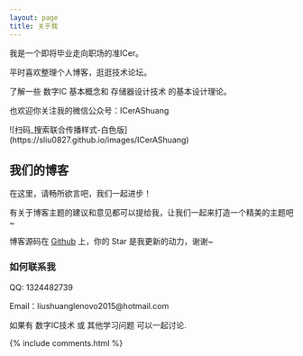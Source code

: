 ```yaml
---
layout: page
title: 关于我 
---
```


我是一个即将毕业走向职场的准ICer。
<p>
平时喜欢整理个人博客，逛逛技术论坛。
<p>
了解一些 数字IC 基本概念和 存储器设计技术 的基本设计理论。
<p>
也欢迎你关注我的微信公众号：ICerAShuang</p>
![扫码_搜索联合传播样式-白色版](https://sliu0827.github.io/images/ICerAShuang)

<h2> 我们的博客 </h2>  
<p>

在这里，请畅所欲言吧，我们一起进步！

<p>

有关于博客主题的建议和意见都可以提给我，让我们一起来打造一个精美的主题吧~ 

<p> 

博客源码在 <a target="_blank" href='https://github.com/sliu0827/sliu0827.github.io'>Github</a> 上，你的 Star 是我更新的动力，谢谢~

<p> 

<p> 

<p> 


<h3> 如何联系我 </h3>  
<p> 
   QQ: 1324482739 
<p> 
Email：liushuanglenovo2015@hotmail.com         
<p> 
如果有 数字IC技术 或 其他学习问题 可以一起讨论.
<p> 


{% include comments.html %}

